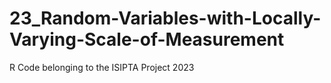 # 23_Random-Variables-with-Locally-Varying-Scale-of-Measurement
R Code belonging to the ISIPTA Project 2023
